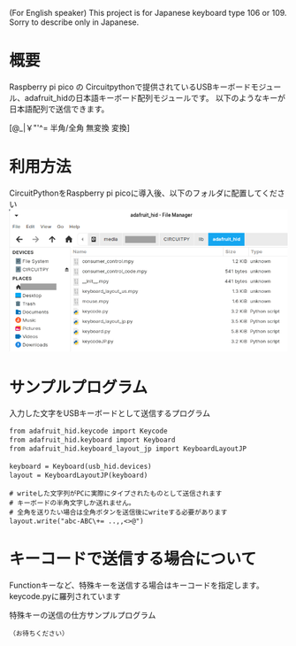 (For English speaker)
This project is for Japanese keyboard type 106 or 109.
Sorry to describe only in Japanese.

# 概要
Raspberry pi pico の Circuitpythonで提供されているUSBキーボードモジュール、adafruit_hidの日本語キーボード配列モジュールです。
以下のようなキーが日本語配列で送信できます。

[@_\|￥"'^= 半角/全角 無変換 変換]

# 利用方法
CircuitPythonをRaspberry pi picoに導入後、以下のフォルダに配置してください
![/xxx/xxx/Circuitpython/lib/adafruit_hid/](folder.png)

# サンプルプログラム
入力した文字をUSBキーボードとして送信するプログラム
```
from adafruit_hid.keycode import Keycode
from adafruit_hid.keyboard import Keyboard
from adafruit_hid.keyboard_layout_jp import KeyboardLayoutJP

keyboard = Keyboard(usb_hid.devices)
layout = KeyboardLayoutJP(keyboard)

# writeした文字列がPCに実際にタイプされたものとして送信されます
# キーボードの半角文字しか送れません。
# 全角を送りたい場合は全角ボタンを送信後にwriteする必要があります
layout.write("abc-ABC\+= ..,,<>@")
```
 
# キーコードで送信する場合について
Functionキーなど、特殊キーを送信する場合はキーコードを指定します。
keycode.pyに羅列されています


特殊キーの送信の仕方サンプルプログラム
```
（お待ちください）
```

